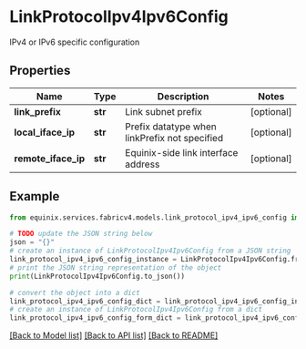 # LinkProtocolIpv4Ipv6Config

IPv4 or IPv6 specific configuration

## Properties

Name | Type | Description | Notes
------------ | ------------- | ------------- | -------------
**link_prefix** | **str** | Link subnet prefix | [optional] 
**local_iface_ip** | **str** | Prefix datatype when linkPrefix not specified | [optional] 
**remote_iface_ip** | **str** | Equinix-side link interface address | [optional] 

## Example

```python
from equinix.services.fabricv4.models.link_protocol_ipv4_ipv6_config import LinkProtocolIpv4Ipv6Config

# TODO update the JSON string below
json = "{}"
# create an instance of LinkProtocolIpv4Ipv6Config from a JSON string
link_protocol_ipv4_ipv6_config_instance = LinkProtocolIpv4Ipv6Config.from_json(json)
# print the JSON string representation of the object
print(LinkProtocolIpv4Ipv6Config.to_json())

# convert the object into a dict
link_protocol_ipv4_ipv6_config_dict = link_protocol_ipv4_ipv6_config_instance.to_dict()
# create an instance of LinkProtocolIpv4Ipv6Config from a dict
link_protocol_ipv4_ipv6_config_form_dict = link_protocol_ipv4_ipv6_config.from_dict(link_protocol_ipv4_ipv6_config_dict)
```
[[Back to Model list]](../README.md#documentation-for-models) [[Back to API list]](../README.md#documentation-for-api-endpoints) [[Back to README]](../README.md)


